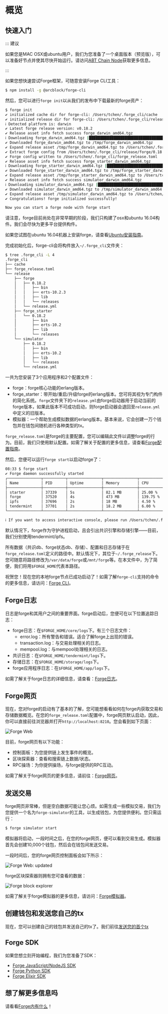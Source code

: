 # 概览


## 快速入门

::: 建议

如果您是MAC OSX或ubuntu用户，我们为您准备了一个桌面版本（预览版），可以准备好节点并使其尽快开始运行。请访问[ABT Chain Node](../tools/abt_chain_node.md)获取更多信息。

:::

如果您想快速尝试Forge框架，可随意安装Forge CLI工具：

```bash
$ npm install -g @arcblock/forge-cli
```

然后，您可以进行`forge init`以从我们的发布中下载最新的forge资产：

```bash
$ forge init
✔ initialized cache dir for forge-cli: /Users/tchen/.forge_cli/cache
✔ initialized release dir for forge-cli: /Users/tchen/.forge_cli/release
ℹ Detected platform is: darwin
✔ Latest forge release version: v0.18.2
✔ Release asset info fetch success forge_darwin_amd64.tgz
ℹ Downloading forge_darwin_amd64.tgz |████████████████████████████████████████ 100% || 88.17/88.17 MB
✔ Downloaded forge_darwin_amd64.tgz to /tmp/forge_darwin_amd64.tgz
✔ Expand release asset /tmp/forge_darwin_amd64.tgz to /Users/tchen/.forge_cli/release/forge/0.18.2
✔ Extract forge config from /Users/tchen/.forge_cli/release/forge/0.18.2/lib/forge_sdk-0.17.0/priv/forge_release.toml
✔ Forge config written to /Users/tchen/.forge_cli/forge_release.toml
✔ Release asset info fetch success forge_starter_darwin_amd64.tgz
ℹ Downloading forge_starter_darwin_amd64.tgz |████████████████████████████████████████ 100% || 12.19/12.19 MB
✔ Downloaded forge_starter_darwin_amd64.tgz to /tmp/forge_starter_darwin_amd64.tgz
✔ Expand release asset /tmp/forge_starter_darwin_amd64.tgz to /Users/tchen/.forge_cli/release/forge_starter/0.18.2
✔ Release asset info fetch success simulator_darwin_amd64.tgz
ℹ Downloading simulator_darwin_amd64.tgz |████████████████████████████████████████ 100% || 18.81/18.81 MB
✔ Downloaded simulator_darwin_amd64.tgz to /tmp/simulator_darwin_amd64.tgz
✔ Expand release asset /tmp/simulator_darwin_amd64.tgz to /Users/tchen/.forge_cli/release/simulator/0.18.2
✔ Congratulations! forge initialized successfully!

Now you can start a forge node with forge start
```

请注意，forge目前尚处在非常早期的阶段，我们只构建了osx和ubuntu 16.04构件。我们会尽快为更多平台提供构件。

如果您试图在ubuntu 16.04机器上安装forge，请查看[Ubuntu安装指南](../install/ubuntu.md)。

完成初始化后，forge-cli会将构件放入`~/.forge_cli`文件夹：

```bash
$ tree .forge_cli -L 4
.forge_cli
├── cache
├── forge_release.toml
└── release
    ├── forge
    │   ├── 0.18.2
    │   │   ├── bin
    │   │   ├── erts-10.2.3
    │   │   ├── lib
    │   │   └── releases
    │   └── release.yml
    ├── forge_starter
    │   └── 0.18.2
    │       ├── bin
    │       ├── erts-10.2
    │       ├── lib
    │       └── releases
    └── simulator
        ├── 0.18.2
        │   ├── bin
        │   ├── erts-10.2
        │   ├── lib
        │   └── releases
        └── release.yml
```

一共为您安装了3个应用程序和2个配置文件：

* forge：forge核心功能的erlang版本。
* forge_starter：带开始/重启/升级forge的erlang版本。您可将其视为专门构件的简化系统。`forge`文件夹下的`release.yml`由forge启动器用于启动当前的forge版本，如果此版本不可成功启动，则forge启动器会退回至`release.yml`中定义的旧版本。
* 模拟器：一个帮助生成模拟数据的erlang版本。基本来说，它会创建一万个钱包并在钱包间随机进行各种类型的tx。

`forge_release.toml`是forge的主要配置，您可以编辑此文件以调整forge的行为。目前，我们只使用默认配置。如需了解关于配置的更多信息，请查看[Forge配置指南](../core/configuration.md)。

然后，您便可以运行`forge start`以启动forge了：

```bash
08:33 $ forge start
✔ Forge daemon successfully started
┌───────────────┬──────────┬───────────────┬───────────────┬────────────────────┐
│ Name          │ PID      │ Uptime        │ Memory        │ CPU                │
├───────────────┼──────────┼───────────────┼───────────────┼────────────────────┤
│ starter       │ 37339    │ 5s            │ 82.1 MB       │ 25.00 %            │
│ forge         │ 37520    │ 4s            │ 473 MB        │ 139.75 %           │
│ ipfs          │ 37696    │ 2s            │ 18 MB         │ 4.50 %             │
│ tendermint    │ 37701    │ 2s            │ 18.2 MB       │ 6.00 %             │
└───────────────┴──────────┴───────────────┴───────────────┴────────────────────┘

ℹ If you want to access interactive console, please run /Users/tchen/.forge_cli/release/forge/0.18.2/bin/forge remote_console
```

默认情况下，forge作为守护进程启动，且会引出共识引擎和存储引擎——目前，我们分别使用tendermint/ipfs。

所有数据（共识db、forge状态db、存储）、配置和日志存储于在`forge_release.toml`定义的路径中。默认情况下，其位于`~/.forge_release`下。您可随意将路径修改为`/var/data/forge`或`/mnt/forge`等。在本文件中，为了简便，我们将用`$FORGE_HOME`代表本路径。

祝贺您！现在您的本地forge节点已成功启动了！如需了解`forge-cli`支持的命令的更多信息，请访问：[Forge CLI](../tools/forge_cli.md)。

## Forge日志

日志是forge和其用户之间的重要界面。forge启动后，您便可在以下位置追踪日志：

* forge日志：在`$FORGE_HOME/core/logs`下。有三个日志文件：
  + error.log：所有警告和错误。适合了解forge上出现的错误。
  + transaction.log：与交易处理相关的日志。
  + mempool.log：与mempool处理相关的日志。
* 共识日志：在`$FORGE_HOME/tendermint/logs`下。
* 存储日志：在`$FORGE_HOME/storage/logs`下。
* forge应用程序日志：在`$FORGE_HOME/app/logs`下。

如需了解关于forge日志的详细信息，请查看：[Forge日志](../core/log.md)。

## Forge网页

现在，您对forge的启动有了基本的了解，您可能想看看如何在forge内获取交易和存储数据概览。在您的`forge_release.toml`配置中，forge网页默认启动，因此，你可以直接前往浏览器并打开`http://localhost:8210`。您会看到如下页面：

![Forge Web](../assets/images/forge_web.jpg)

目前，forge网页有以下功能：

* 控制面板：为您提供链上发生事件的概览。
* 区块探索器：查看和搜索链上数据/状态。
* RPC操场：为你提供操场，与forge提供的RPC互动。

如需了解关于forge网页的更多信息，请前往：[Forge网页](../tools/forge_web.md)。

## 发送交易

forge网页非常棒，但是空白数据可能让您心烦。如需生成一些模拟交易，我们为您提供一个名为`forge-simulator`的工具，以生成钱包，为您提供便利。您只需运行：

```bash
$ forge simulator start
```

模拟器将启动，一段时间之后，在您的forge网页，便可以看到交易生成。模拟器首先会创建10,000个钱包，然后会在钱包间发送交易。

一段时间后，您的forge网页控制面板会如下所示：

![Forge Web: updated](../../assets/images/forge_web1.jpg)

forge区块探索器则拥有您可查看的数据：

![Forge block explorer](../../assets/images/forge_explorer.jpg)

如需了解关于forge模拟器的更多信息，请访问：[Forge模拟器](../tools/forge_simulator.md)。

## 创建钱包和发送您自己的tx

现在，您可以创建自己的钱包并发送自己的tx了。我们前往[发送您的首个tx](./transaction.md)

## Forge SDK

如果您想立刻开始编程，我们为您准备了SDK：

- [Forge JavaScript/NodeJS SDK](../sdk/javascript.md)
- [Forge Python SDK](../sdk/python.md)
- [Forge Elixir SDK](../sdk/elixir.md)

## 想了解更多信息吗

请看看[Forge内有什么](./inside-forge.md)！
<!--stackedit_data:
eyJoaXN0b3J5IjpbMTI5NzA1NzkxOSwzNDkwMjQ5NjMsMjA3MT
A3ODI0MiwtMTg5NjM5MDA0NywtMTA1ODExMjk2NiwtMTE5NjM0
MTkyNCwxMTMzMTQyOTk3LC03MTk4MDg3NjgsMTg3MDEwNTgxNi
wyMDE4OTYxMzEwLDgyMzYzMDEyXX0=
-->